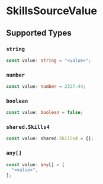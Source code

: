 # SkillsSourceValue


## Supported Types

### `string`

```typescript
const value: string = "<value>";
```

### `number`

```typescript
const value: number = 2327.44;
```

### `boolean`

```typescript
const value: boolean = false;
```

### `shared.Skills4`

```typescript
const value: shared.Skills4 = {};
```

### `any[]`

```typescript
const value: any[] = [
  "<value>",
];
```

